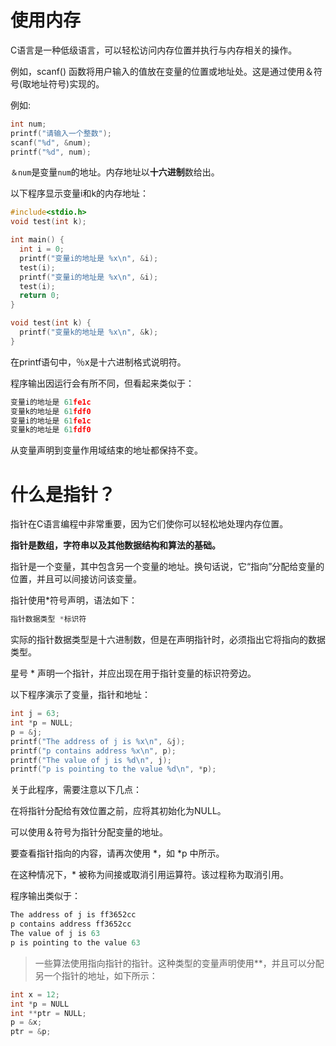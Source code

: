 # 使用内存

C语言是一种低级语言，可以轻松访问内存位置并执行与内存相关的操作。

例如，scanf() 函数将用户输入的值放在变量的位置或地址处。这是通过使用＆符号(取地址符号)实现的。

例如:

```c
int num;
printf("请输入一个整数");
scanf("%d", &num);
printf("%d", num);
```

`＆num`是变量`num`的地址。内存地址以**十六进制**数给出。

以下程序显示变量i和k的内存地址：

```c
#include<stdio.h>
void test(int k);

int main() {
  int i = 0;
  printf("变量i的地址是 %x\n", &i);
  test(i);
  printf("变量i的地址是 %x\n", &i);
  test(i);
  return 0;
}

void test(int k) {
  printf("变量k的地址是 %x\n", &k);
}
```

在printf语句中，％x是十六进制格式说明符。

程序输出因运行会有所不同，但看起来类似于：

```C
变量i的地址是 61fe1c
变量k的地址是 61fdf0
变量i的地址是 61fe1c
变量k的地址是 61fdf0
```

从变量声明到变量作用域结束的地址都保持不变。
# 什么是指针？

指针在C语言编程中非常重要，因为它们使你可以轻松地处理内存位置。

**指针是数组，字符串以及其他数据结构和算法的基础。**

指针是一个变量，其中包含另一个变量的地址。换句话说，它“指向”分配给变量的位置，并且可以间接访问该变量。

指针使用*符号声明，语法如下：

```c
指针数据类型 *标识符
```

实际的指针数据类型是十六进制数，但是在声明指针时，必须指出它将指向的数据类型。

星号 * 声明一个指针，并应出现在用于指针变量的标识符旁边。

以下程序演示了变量，指针和地址：

```c
int j = 63;
int *p = NULL;
p = &j;
printf("The address of j is %x\n", &j);
printf("p contains address %x\n", p);
printf("The value of j is %d\n", j);
printf("p is pointing to the value %d\n", *p);
```

关于此程序，需要注意以下几点：

在将指针分配给有效位置之前，应将其初始化为NULL。

可以使用＆符号为指针分配变量的地址。

要查看指针指向的内容，请再次使用 *，如 *p 中所示。

在这种情况下，* 被称为间接或取消引用运算符。该过程称为取消引用。

程序输出类似于：

```c
The address of j is ff3652cc
p contains address ff3652cc
The value of j is 63
p is pointing to the value 63
```

> 一些算法使用指向指针的指针。这种类型的变量声明使用**，并且可以分配另一个指针的地址，如下所示：
```c
int x = 12;
int *p = NULL
int **ptr = NULL;
p = &x;
ptr = &p;
```
